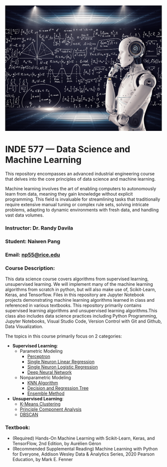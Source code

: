 ![image](https://github.com/Naiwen1997/IDNE-577-Machine-Learning/blob/master/Images/Machine_Learning.jpg)

# INDE 577 — Data Science and Machine Learning

This repository encompasses an advanced industrial engineering course that delves into the core principles of data science and machine learning.

Machine learning involves the art of enabling computers to autonomously learn from data, meaning they gain knowledge without explicit programming. This field is invaluable for streamlining tasks that traditionally require extensive manual tuning or complex rule sets, solving intricate problems, adapting to dynamic environments with fresh data, and handling vast data volumes.

### Instructor: Dr. Randy Davila

### Student: Naiwen Pang

### Email: np55@rice.edu

### Course Description: 
This data science course covers algorithms from supervised learning, unsupervised learning. We will implement many of the machine learning algorithms from scratch in python, but will also make use of, Scikit-Learn, Keras, and Tensorflow. Files in this repository are Jupyter Notebook projects demonstrating machine learning algorithms learned in class and referenced in various textbooks. This repository primarily contains supervised learning algorithms and unsupervised learning algorithms.This class also includes data science practices including Python Programming, Jupyter Notebooks, Visual Studio Code, Version Control with Git and Github, Data Visualization.

The topics in this course primarily focus on 2 categories: 


- **Supervised Learning**:
    - Parametric Modeling
        - [Perceptron](https://github.com/Naiwen1997/IDNE-577-Machine-Learning/tree/master/Supervised%20Learning/Parametric%20Modeling/Lecture%201%20Perceptron)
        - [Single Neuron Linear Regression](https://github.com/Naiwen1997/IDNE-577-Machine-Learning/tree/master/Supervised%20Learning/Parametric%20Modeling/Lecture%203%20Single%20Neuron%20Linear%20Regression)
        - [Single Neuron Logistic Regression](https://github.com/Naiwen1997/IDNE-577-Machine-Learning/tree/master/Supervised%20Learning/Parametric%20Modeling/Lecture%204%20Logistic%20Regression)
        - [Deep Neural Network](https://github.com/Naiwen1997/IDNE-577-Machine-Learning/tree/master/Supervised%20Learning/Parametric%20Modeling/Lecture%203%20Single%20Neuron%20Logistic%20Regression)
    - Nonparametric Modeling
        - [KNN Algorithm](https://github.com/Naiwen1997/IDNE-577-Machine-Learning/tree/master/Supervised%20Learning/Nonparametric%20Modeling/Lecture%201%20KNN%20Algorithm)
        - [Decision and Regression Tree](https://github.com/Naiwen1997/IDNE-577-Machine-Learning/tree/master/Supervised%20Learning/Nonparametric%20Modeling/Lecture%202%20Decision%20and%20Regression%20Tree)
        - [Ensemble Method](https://github.com/Naiwen1997/IDNE-577-Machine-Learning/tree/master/Supervised%20Learning/Nonparametric%20Modeling/Lecture%203%20Ensemble%20Method)
- **Unsupervised Learning**:
    - [K-Means Clustering](https://github.com/Naiwen1997/IDNE-577-Machine-Learning/tree/master/Unsupervised%20Learning/Lecture%201%20K-Means%20Clustering)
    - [Principle Component Analysis](https://github.com/Naiwen1997/IDNE-577-Machine-Learning/tree/master/Unsupervised%20Learning/Lecture%202%20Principle%20Component%20Analysis)
    - [DBSCAN](https://github.com/Naiwen1997/IDNE-577-Machine-Learning/tree/master/Unsupervised%20Learning/Lecture%203%20DBSCAN)

### Textbook:
* (Required) Hands-On Machine Learning with Scikit-Learn, Keras, and TensorFlow, 2nd Edition, by Aurélien Géron
* (Recommended Supplemental Reading) Machine Learning with Python for Everyone, Addison Wesley Data & Analytics Series, 2020 Pearson Education, by Mark E. Fenner